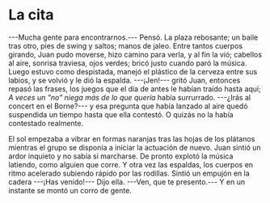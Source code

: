 # La cita

---Mucha gente para encontrarnos.--- Pensó. La plaza rebosante; un baile tras otro, pies de swing y saltos; manos de jaleo. Entre tantos cuerpos girando, Juan pudo moverse, hizo camino para verla, y al fin la vió; cabellos al aire, sonrisa traviesa, ojos verdes; bricó justo cuando paró la música. Luego estuvo como despistada, manejó el plástico de la cerveza entre sus labios, y se volvió y le dió la espalda. ---¡Jen!--- gritó Juan, entonces repasó las frases, los juegos que el día de antes le habían traído hasta aquí; *A veces un "no" niega más de lo que quería* había surrurrado. ---¿Irás al concert en el Borne?--- y esa pregunta que había lanzado al aire quedó suspendida un tiempo hasta que ella contestó. O quizás no la había contestado realmente.

El sol empezaba a vibrar en formas naranjas tras las hojas de los plátanos mientras el grupo se disponía a iniciar la actuación de nuevo. Juan sintió un ardor inquieto y no sabía si marcharse. De pronto explotó la música latiendo, como alguien que corre. Y otra vez las espaldas, los cuerpos en ritmo acelerado subiendo rápido por las rodillas. Sintió un empujón en la cadera ---¡Has venido!--- Dijo ella. ---Ven, que te presento.--- Y en un instante se montó un corro de gente. 

